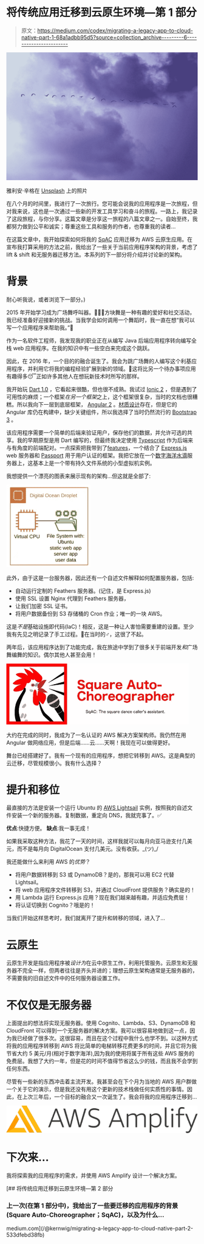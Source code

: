 # 将传统应用迁移到云原生环境—第 1 部分

> 原文：<https://medium.com/codex/migrating-a-legacy-app-to-cloud-native-part-1-68a1adbb95d5?source=collection_archive---------6----------------------->

![](img/497dc7a58156a81d72319097997ed13d.png)

雅利安·辛格在 [Unsplash](https://unsplash.com?utm_source=medium&utm_medium=referral) 上的照片

在八个月的时间里，我进行了一次旅行。您可能会说我的应用程序是一次旅程，但对我来说，这也是一次通过一些新的开发工具学习和奋斗的旅程。一路上，我记录了这段旅程，与你分享。这篇文章是分享这一旅程的八篇文章之一。自始至终，我都努力做到公平和诚实；尊重这些工具和服务的作者，也尊重我的读者…

在这篇文章中，我开始探索如何将我的 [SqAC](https://sqac.fanello.net) 应用迁移为 AWS 云原生应用。在宣布我打算采用的方法之前，我给出了一些关于当前应用程序架构的背景，考虑了 lift & shift 和无服务器迁移方法。本系列的下一部分将介绍并讨论新的架构。

# 背景

耐心听我说，或者浏览下一部分。)

2015 年开始学习成为广场舞呼叫器。🎤🕺🏻方块舞是一种有趣的爱好和社交活动，我已经准备好迎接新的挑战。当我学会如何调用一个舞蹈时，我一直在想“我可以写一个应用程序来帮助我。”🤔

作为一名软件工程师，我发现我的职业正在从编写 Java 后端应用程序转向编写全栈 web 应用程序。在我的知识中有一些空白来完成这个跳跃。

因此，在 2016 年，一个目的的融合诞生了。我会为跳广场舞的人编写这个利基应用程序，并利用它将我的编程经验扩展到新的领域。🎉这将比另一个待办事项应用有趣得多😴正如许多其他人在想玩新技术时所写的那样。

我开始玩 [Dart 1.0](https://dart.dev/) ，它看起来很酷，但也很不成熟。我试过 [Ionic 2](https://ionicframework.com/) ，但是遇到了可用性的麻烦；一个框架*在另一个框架*之上，这个框架很复杂，当时的文档也很糟糕。所以我向下一层到底层框架， [Angular 2](https://angular.io/) 。[材质设计](https://material.io/)存在，但是它的 Angular 库仍在构建中，缺少关键组件，所以我选择了当时仍然流行的 [Bootstrap 3](https://getbootstrap.com/docs/3.3/) 。

该应用程序需要一个简单的后端来验证用户，保存他们的数据，并允许可选的共享。我的早期原型是用 Dart 编写的，但最终我决定使用 [Typescript](https://www.typescriptlang.org/) 作为后端来与有角度的前端配对。一点探索把我带到了[features](https://feathersjs.com/)，一个结合了 [Express.js](https://expressjs.com/) web 服务器和 [Passport](http://www.passportjs.org/) 用于用户认证的框架。我把它放在一个[数字海洋水滴](https://www.digitalocean.com/products/droplets/)服务器上，这基本上是一个带有持久文件系统的小型虚拟机实例。

我想提供一个漂亮的图表来展示现有的架构…但这就是全部了:

![](img/a147a7bb1777ce76613bd4d5513b4f41.png)

此外，由于这是一台服务器，因此还有一个自述文件解释如何配置服务器，包括:

*   自动运行定制的 Feathers 服务器。(记住，是 Express.js)
*   使用 SSL 设置 Nginx 代理到 Feathers 服务器，
*   让我们加密 SSL 证书。
*   将用户数据备份到 S3 存储桶的 Cron 作业；唯一的一块 AWS。

这是*不是*基础设施即代码(IaC)！相反，这是一种让人害怕需要重建的设置。至少我有先见之明记录了手工过程。🤷在当时的‍♂️，这很了不起。

两年后，该应用程序达到了功能完成，我在旅途中学到了很多关于前端开发*和*广场舞编舞的知识。偶尔其他人甚至会用！

![](img/87e63fe0012c8e698d328de7f9b9b911.png)

大约在完成的同时，我成为了一名认证的 AWS 解决方案架构师。我仍然在用 Angular 做网络应用，但是后端……云……天啊！我现在可以做得更好。

舞台已经搭建好了。我有一个现有的应用程序，想把它转移到 AWS。这是典型的云迁移，尽管规模很小。我有什么选择？

# 提升和移位

最直接的方法是安装一个运行 Ubuntu 的 [AWS Lightsail](https://aws.amazon.com/lightsail/) 实例，按照我的自述文件安装一个新的服务器。复制数据，重定向 DNS，我就完事了。✅

**优点**:快捷方便。
**缺点**:我一事无成！

如果我采取这种方法，我花了一天的时间，这样我就可以每月向亚马逊支付几美元，而不是每月向 DigitalOcean 支付几美元。没有收获。\_(ツ)_/

我还能做什么来利用 AWS 的*优势*？

*   将用户数据转移到 S3 或 DynamoDB？是的，那我可以用 EC2 代替 Lightsail。
*   将 web 应用程序文件转移到 S3，并通过 CloudFront 提供服务？确实是的！
*   用 Lambda 运行 Express.js 应用？现在我们越来越有趣，并适应免费层！
*   将认证切换到 Cognito？哦是的！

当我们开始这样思考时，我们就离开了提升和转移的领域，进入了…

# 云原生

云原生开发是指应用程序被*设计为*在云中原生工作，利用托管服务。云原生和无服务器不完全一样，但两者往往是齐头并进的；理想云原生架构通常是无服务器的，不需要我的旧自述文件中的任何服务器设置工作。

# 不仅仅是无服务器

上面提出的想法将实现无服务器。使用 Cognito、Lambda、S3、DynamoDB 和 CloudFront 可以得到一个无服务器的解决方案。我可以很容易地做到这一点，因为我已经做了很多次。这很容易，而且在这个过程中我什么也学不到。以这种方式将我的应用程序转移到 AWS 将比简单的电梯转移花费更多的时间，并且它将为我节省大约 5 美元/月(相对于数字海洋),因为我的使用将属于所有这些 AWS 服务的免费层。我想了大约一年，但是花的时间不值得节省这么少的钱，而且我不会学到任何东西。

尽管有一些新的东西冲击着主流开发。我甚至会在下个月为当地的 AWS 用户群做一个关于它的演示，但是我还没有用这个更新的技术栈做任何实质性的事情。因此，在上次三年后，一个目标的融合又一次诞生了。我会将我的应用程序迁移到…

![](img/42bde0167c53ad754eccc4c5905dc0ff.png)

# 下次来…

我将探索我的应用程序的需求，并使用 AWS Amplify 设计一个解决方案。

[](/@kernwig/migrating-a-legacy-app-to-cloud-native-part-2-533dfebd38fb) [## 将传统应用迁移到云原生环境—第 2 部分

### 上一次(在第 1 部分中)，我给出了一些要迁移的应用程序的背景(Square Auto-Choreographer；SqAC)，以及为什么…

medium.com](/@kernwig/migrating-a-legacy-app-to-cloud-native-part-2-533dfebd38fb)